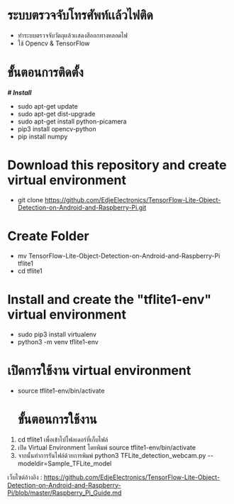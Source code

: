 # ระบบตรวจจับโทรศัพท์เเล้วไฟติด
- ทำระบบตรวจจับวัตถุเเล้วเเสดงสีออกทางหลอดไฟ
- ใช้ Opencv & TensorFlow
 
# ขั้นตอนการติดตั้ง
***# Install***
  - sudo apt-get update
  - sudo apt-get dist-upgrade
  - sudo apt-get install python-picamera
  - pip3 install opencv-python
  - pip install numpy

# Download this repository and create virtual environment
  - git clone https://github.com/EdjeElectronics/TensorFlow-Lite-Object-Detection-on-Android-and-Raspberry-Pi.git

# Create Folder
  - mv TensorFlow-Lite-Object-Detection-on-Android-and-Raspberry-Pi tflite1
  - cd tflite1

# Install and create the "tflite1-env" virtual environment
  - sudo pip3 install virtualenv
  - python3 -m venv tflite1-env

# เปิดการใช้งาน virtual environment
  - source tflite1-env/bin/activate


       # ขั้นตอนการใช้งาน
1. cd tflite1 เพื่อเข้าไปโฟลเดอร์ที่เก็บไฟล์
2. เปิด Virtual Environment โดยพิมพ์ source tflite1-env/bin/activate
3. จากนั้นทำการรันไฟล์ด้วยการพิมพ์ python3 TFLite_detection_webcam.py --modeldir=Sample_TFLite_model

เว็บไซต์อ้างอิง : https://github.com/EdjeElectronics/TensorFlow-Lite-Object-Detection-on-Android-and-Raspberry-Pi/blob/master/Raspberry_Pi_Guide.md
